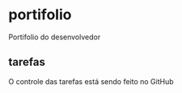 # portifolio 
Portifolio do desenvolvedor 

## tarefas 
O controle das tarefas está sendo feito no GitHub 